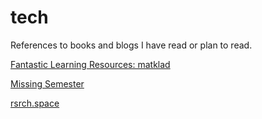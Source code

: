 # tech
References to books and blogs I have read or plan to read.

[Fantastic Learning Resources: matklad](https://matklad.github.io/2023/08/06/fantastic-learning-resources.html)

[Missing Semester](https://missing.csail.mit.edu/)

[rsrch.space](https://www.rsrch.space/)

